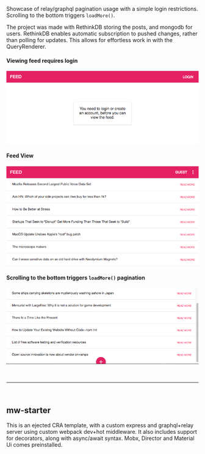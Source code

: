 Showcase of relay/graphql pagination usage with a simple login restrictions.
Scrolling to the bottom triggers `loadMore()`.

The project was made with RethinkDB storing the posts, and mongodb for users.
RethinkDB enables automatic subscription to pushed changes, rather than polling
for updates. This allows for effortless work in with the QueryRenderer.

#### Viewing feed requires login

![Alt text](/img/screenshot1.png?raw=true "Title")

#### Feed View

![Alt text](/img/screenshot2.png?raw=true "Title")

#### Scrolling to the bottom triggers `loadMore()` pagination

![Alt text](/img/screenshot3.png?raw=true "Title")

<br>
<hr>
<br>

## **mw-starter**

This is an ejected CRA template, with a custom express and graphql+relay server
using custom webpack dev+hot middleware. It also includes support for
decorators, along with async/await syntax. Mobx, Director and Material Ui comes
preinstalled.
